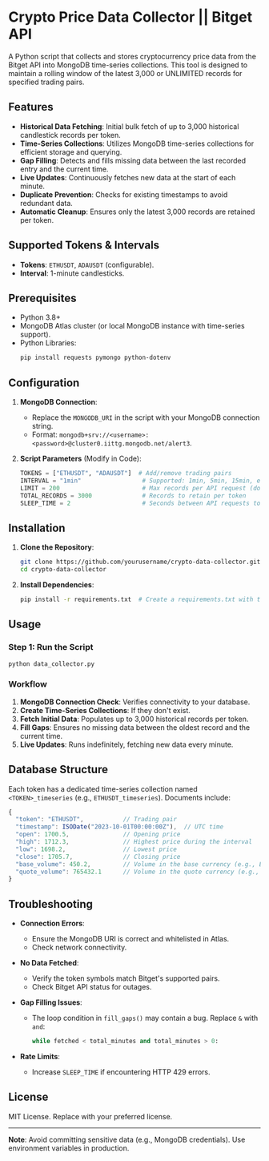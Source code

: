 # Crypto Price Data Collector || Bitget API

A Python script that collects and stores cryptocurrency price data from the Bitget API into MongoDB time-series collections. This tool is designed to maintain a rolling window of the latest 3,000 or UNLIMITED records for specified trading pairs.

## Features

- **Historical Data Fetching**: Initial bulk fetch of up to 3,000 historical candlestick records per token.
- **Time-Series Collections**: Utilizes MongoDB time-series collections for efficient storage and querying.
- **Gap Filling**: Detects and fills missing data between the last recorded entry and the current time.
- **Live Updates**: Continuously fetches new data at the start of each minute.
- **Duplicate Prevention**: Checks for existing timestamps to avoid redundant data.
- **Automatic Cleanup**: Ensures only the latest 3,000 records are retained per token.

## Supported Tokens & Intervals
- **Tokens**: `ETHUSDT`, `ADAUSDT` (configurable).
- **Interval**: 1-minute candlesticks.

## Prerequisites

- Python 3.8+
- MongoDB Atlas cluster (or local MongoDB instance with time-series support).
- Python Libraries: 
  ```bash
  pip install requests pymongo python-dotenv
  ```

## Configuration

1. **MongoDB Connection**:
   - Replace the `MONGODB_URI` in the script with your MongoDB connection string.
   - Format: `mongodb+srv://<username>:<password>@cluster0.iittg.mongodb.net/alert3`.

2. **Script Parameters** (Modify in Code):
   ```python
   TOKENS = ["ETHUSDT", "ADAUSDT"]  # Add/remove trading pairs
   INTERVAL = "1min"                 # Supported: 1min, 5min, 15min, etc. (check Bitget API)
   LIMIT = 200                       # Max records per API request (do not exceed API limits)
   TOTAL_RECORDS = 3000              # Records to retain per token
   SLEEP_TIME = 2                    # Seconds between API requests to avoid rate limits
   ```

## Installation

1. **Clone the Repository**:
   ```bash
   git clone https://github.com/yourusername/crypto-data-collector.git
   cd crypto-data-collector
   ```

2. **Install Dependencies**:
   ```bash
   pip install -r requirements.txt  # Create a requirements.txt with the libraries
   ```

## Usage

### Step 1: Run the Script
```bash
python data_collector.py
```

### Workflow
1. **MongoDB Connection Check**: Verifies connectivity to your database.
2. **Create Time-Series Collections**: If they don't exist.
3. **Fetch Initial Data**: Populates up to 3,000 historical records per token.
4. **Fill Gaps**: Ensures no missing data between the oldest record and the current time.
5. **Live Updates**: Runs indefinitely, fetching new data every minute.

## Database Structure
Each token has a dedicated time-series collection named `<TOKEN>_timeseries` (e.g., `ETHUSDT_timeseries`). Documents include:
```javascript
{
  "token": "ETHUSDT",           // Trading pair
  "timestamp": ISODate("2023-10-01T00:00:00Z"),  // UTC time
  "open": 1700.5,               // Opening price
  "high": 1712.3,               // Highest price during the interval
  "low": 1698.2,                // Lowest price
  "close": 1705.7,              // Closing price
  "base_volume": 450.2,         // Volume in the base currency (e.g., ETH)
  "quote_volume": 765432.1      // Volume in the quote currency (e.g., USDT)
}
```

## Troubleshooting

- **Connection Errors**:
  - Ensure the MongoDB URI is correct and whitelisted in Atlas.
  - Check network connectivity.

- **No Data Fetched**:
  - Verify the token symbols match Bitget's supported pairs.
  - Check Bitget API status for outages.

- **Gap Filling Issues**:
  - The loop condition in `fill_gaps()` may contain a bug. Replace `&` with `and`:
    ```python
    while fetched < total_minutes and total_minutes > 0:
    ```

- **Rate Limits**:
  - Increase `SLEEP_TIME` if encountering HTTP 429 errors.

## License
MIT License. Replace with your preferred license.

---

**Note**: Avoid committing sensitive data (e.g., MongoDB credentials). Use environment variables in production.